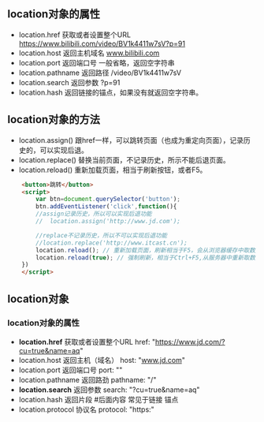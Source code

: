 ## location对象的属性
- location.href  获取或者设置整个URL https://www.bilibili.com/video/BV1k4411w7sV?p=91
- location.host  返回主机域名  www.bilibili.com
- location.port  返回端口号  一般省略，返回空字符串
- location.pathname 返回路径 /video/BV1k4411w7sV
- location.search   返回参数  ?p=91
- location.hash     返回链接的锚点，如果没有就返回空字符串。

## location对象的方法
- location.assign() 跟href一样，可以跳转页面（也成为重定向页面），记录历史的，可以实现后退。
- location.replace() 替换当前页面，不记录历史，所示不能后退页面。
- location.reload() 重新加载页面，相当于刷新按钮，或者F5。
```html js
    <button>跳转</button>
    <script>
        var btn=document.querySelector('button');
        btn.addEventListener('click',function(){
        //assign记录历史，所以可以实现后退功能
        //  location.assign('http://www.jd.com');

        //replace不记录历史，所以不可以实现后退功能
        //location.replace('http://www.itcast.cn');
        location.reload(); // 重新加载页面，刷新相当于F5，会从浏览器缓存中取数据
        location.reload(true); // 强制刷新，相当于Ctrl+F5,从服务器中重新取数据
    })
    </script>
```

## location对象
### location对象的属性 
- **location.href** 获取或者设置整个URL href: "https://www.jd.com/?cu=true&name=aq"
- location.host  返回主机（域名） host: "www.jd.com"
- location.port  返回端口号  port: ""
- location.pathname   返回路劲 pathname: "/"
- **location.search**   返回参数  search: "?cu=true&name=aq"
- location.hash   返回片段 #后面内容 常见于链接 锚点
- location.protocol  协议名  protocol: "https:"



